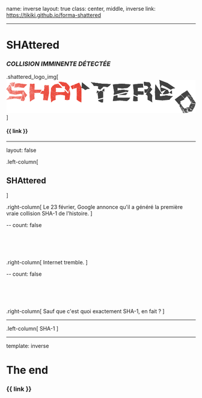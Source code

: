 name: inverse
layout: true
class: center, middle, inverse
link: https://tikiki.github.io/forma-shattered

---

# SHAttered
### *COLLISION IMMINENTE DÉTECTÉE*

.shattered_logo_img[![SHAttered logo](./assets/img/shattered_logo.png)]

#### {{ link }}

---
layout: false

.left-column[
## SHAttered
]

.right-column[
Le 23 février, Google annonce qu'il a généré la première vraie collision SHA-1 de l'histoire.
]

--
count: false

<br>
<br>
<br>
<br>
.right-column[
Internet tremble.
]

--
count: false

<br>
<br>
<br>
<br>
.right-column[
Sauf que c'est quoi exactement SHA-1, en fait ?
]

---

.left-column[
SHA-1
]

---
template: inverse

# The end

### {{ link }}
